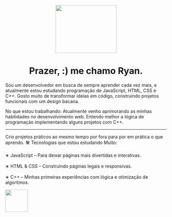<p align="center"><img src='https://media1.giphy.com/media/v1.Y2lkPTc5MGI3NjExcDF2ZjVnbDdqcTFkMG5sMTd0c3Q4d2k3eXo1cjEwMHBiaWdiOXl3MSZlcD12MV9pbnRlcm5hbF9naWZfYnlfaWQmY3Q9Zw/YYW0hHizzIOrlhimPG/giphy.gif' width="190px" height="150px"></p>

<h1 align="center"><strog>Prazer, :) me chamo Ryan.</strong></h1>


<p size='normal'>
    Sou um desenvolvedor em busca de sempre aprender cada vez mais, e atualmente estou estudando programação de JavaScript, HTML, CSS e C++. Gosto muito de transformar ideias em código, construindo projetos funcionais com um design bacana.
</p>

<p>
    No que estou trabalhando: Atualmente venho aprimorando as minhas habilidades no desenvolvimento web. Entendo melhor a lógica de programação implementando alguns projetos com C++.
</p>

<hr>

<p>
    Crio projetos práticos ao mesmo tempo por fora para por em prática o que aprendo. 🛠️ Tecnologias que estou estudando Muito:
    <br><br>
    &#8727; JavaScript &#8211; Para deixar páginas mais divertidas e interativas.
    <br><br>
    &#8727; HTML & CSS &#8211; Construindo páginas legais e responsivas.
    <br><br>
    &#8727; C++ &#8211; Minhas primeiras experiências com lógica e otimização de algoritmos.
</p>

<img src='https://www.google.com/imgres?q=imagem%20do%20js&imgurl=https%3A%2F%2Fupload.wikimedia.org%2Fwikipedia%2Fcommons%2F9%2F99%2FUnofficial_JavaScript_logo_2.svg&imgrefurl=https%3A%2F%2Fpt.wikipedia.org%2Fwiki%2FJavaScript&docid=sfCSW9zT8CoOUM&tbnid=Swa-N3Ndk5oU9M&vet=12ahUKEwiLte627suLAxUnHLkGHaVIKOQQM3oECBwQAA..i&w=800&h=800&hcb=2&ved=2ahUKEwiLte627suLAxUnHLkGHaVIKOQQM3oECBwQAA' width="70px" height="70px">
